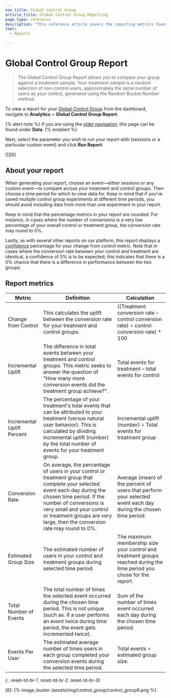 ```yaml
---
nav_title: Global Control Group 
article_title: Global Control Group Reporting
page_type: reference
description: "This reference article covers the reporting metrics found on the Global Control Group Reporting page in the dashboard."
tool: 
  - Reports

---
```


# Global Control Group Report

> The Global Control Group Report allows you to compare your group against a treatment sample. Your treatment sample is a random selection of non-control users, approximately the same number of users as your control, generated using the Random Bucket Number method.

To view a report for your [Global Control Group]({{site.baseurl}}/user_guide/engagement_tools/testing/global_control_group/) from the dashboard, navigate to **Analytics** > **Global Control Group Report**. 

{% alert note %}
If you are using the [older navigation]({{site.baseurl}}/navigation), this page can be found under **Data**.
{% endalert %}

Next, select the parameter you wish to run your report with (sessions or a particular custom event) and click **Run Report**.

![][6]

## About your report

When generating your report, choose an event—either sessions or any custom event—to compare across your treatment and control groups. Then choose a time period for which to view data for. Keep in mind that if you've saved multiple control group experiments at different time periods, you should avoid including data from more than one experiment in your report.

Keep in mind that the percentage metrics in your report are rounded. For instance, in cases where the number of conversions is a very low percentage of your overall control or treatment group, the conversion rate may round to 0%.

Lastly, as with several other reports on our platform, this report displays a [confidence]({{site.baseurl}}/user_guide/engagement_tools/testing/multivariant_testing/#understanding-confidence) percentage for your change from control metric. Note that in cases where the conversion rate between your control and treatment are identical, a confidence of 0% is to be expected; this indicates that there is a 0% chance that there is a difference in performance between the two groups.

## Report metrics

| Metric | Definition | Calculation |
| -- | -- | -- |
| Change from Control | This calculates the uplift between the conversion rate for your treatment and control groups. | ((Treatment conversion rate – control conversion rate) ÷ control conversion rate) * 100 |
| Incremental Uplift | The difference in total events between your treatment and control groups. This metric seeks to answer the question of "How many more conversion events did the treatment group achieve?". | Total events for treatment – total events for control |
| Incremental Uplift Percent | The percentage of your treatment's total events that can be attributed to your treatment (versus natural user behavior). This is calculated by dividing incremental uplift (number) by the total number of events for your treatment group. | Incremental uplift (number) ÷ Total events for treatment group |
| Conversion Rate | On average, the percentage of users in your control or treatment group that complete your selected event each day during the chosen time period. If the number of conversions is very small and your control or treatment groups are very large, then the conversion rate may round to 0%. | Average (mean) of the percent of users that perform your selected event each day during the chosen time period. |
| Estimated Group Size | The estimated number of users in your control and treatment groups during selected time period. | The maximum membership size your control and treatment groups reached during the time period you chose for the report. |
| Total Number of Events | The total number of times the selected event occurred during the chosen time period. This is not unique (such as. if a user performs an event twice during time period, the event gets incremented twice). | Sum of the number of times event occurred each day during the chosen time period. |
| Events Per User | The estimated average number of times users in each group completed your conversion events during the selected time period. | Total events ÷ estimated group size. |
{: .reset-td-br-1 .reset-td-br-2 .reset-td-br-3}

[6]: {% image_buster /assets/img/control_group/control_group6.png %}